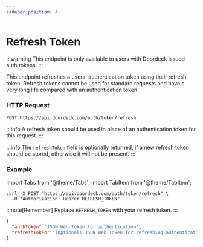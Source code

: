 ```yaml
---
sidebar_position: 4
---
```


# Refresh Token

:::warning
This endpoint is only available to users with Doordeck issued auth tokens.
:::

This endpoint refreshes a users' authentication token using their refresh token. Refresh tokens cannot be used for standard requests and have a very long life compared with an authentication token.

### HTTP Request

`POST https://api.doordeck.com/auth/token/refresh`

:::info
A refresh token should be used in place of an authentication token for this request.
:::

:::info
The <code>refreshToken</code> field is optionally returned, if a new refresh token should be stored, otherwise it will not be present.
:::

### Example

import Tabs from '@theme/Tabs';
import TabItem from '@theme/TabItem';

<Tabs>
<TabItem value="request" label="Request">

```shell showLineNumbers title="CURL"
curl -X POST "https://api.doordeck.com/auth/token/refresh" \
  -H "Authorization: Bearer REFRESH_TOKEN"
```

:::note[Remember]
Replace `REFRESH_TOKEN` with your refresh token.
:::

</TabItem>
<TabItem value="response" label="Response">

```json showLineNumbers title="JSON"
{
  "authToken":"JSON Web Token for authentication",
  "refreshToken":"(Optional) JSON Web Token for refreshing authentication credentials"
}
```

</TabItem>
</Tabs>
